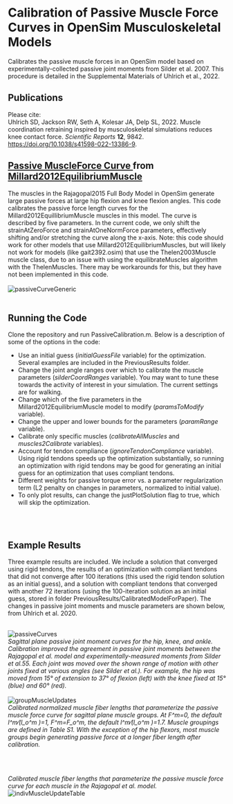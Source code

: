 # Calibration of Passive Muscle Force Curves in OpenSim Musculoskeletal Models
Calibrates the passive muscle forces in an OpenSim model based on experimentally-collected passive joint moments from Silder et al. 2007. This procedure is detailed in the Supplemental Materials of Uhlrich et al., 2022. 

## Publications
Please cite:<br>
Uhlrich SD, Jackson RW, Seth A, Kolesar JA, Delp SL, 2022. Muscle coordination retraining inspired by musculoskeletal simulations reduces knee contact force. *Scientific Reports* __12__, 9842. https://doi.org/10.1038/s41598-022-13386-9. 

## <a href="https://simtk.org/api_docs/opensim/api_docs/classOpenSim_1_1FiberForceLengthCurve.html">Passive MuscleForce Curve </a> from <a href="https://simtk.org/api_docs/opensim/api_docs/classOpenSim_1_1Millard2012EquilibriumMuscle.html">Millard2012EquilibriumMuscle </a>

The muscles in the Rajagopal2015 Full Body Model in OpenSim generate large passive forces at large hip flexion and knee flexion angles. This code calibrates the passive force length curves for the Millard2012EquillibriumMuscle muscles in this model. The curve is described by five parameters. In the current code, we only shift the strainAtZeroForce and strainAtOneNormForce parameters, effectively shifting and/or stretching the curve along the x-axis. Note: this code should work for other models that use Millard2012EquilibriumMuscles, but will likely not work for models (like gait2392.osim) that use the Thelen2003Muscle muscle class, due to an issue with using the equilibrateMuscles algorithm with the ThelenMuscles. There may be workarounds for this, but they have not been implemented in this code. 
<br>
<br>
![passiveCurveGeneric](https://github.com/stanfordnmbl/PassiveMuscleForceCalibration/blob/main/helperFunctions/fig_FiberForceLengthCurve.png?raw=true)
<br>
<br>
## Running the Code
Clone the repository and run PassiveCalibration.m. Below is a description of some of the options in the code:

* Use an initial guess (_initialGuessFile_ variable) for the optimization. Several examples are included in the PreviousResults folder.
* Change the joint angle ranges over which to calibrate the muscle parameters (_silderCoordRanges_ variable). You may want to tune these towards the activity of interest in your simulation. The current settings are for walking.
* Change which of the five parameters in the Millard2012EquilibriumMuscle model to modify (_paramsToModify_ variable).
* Change the upper and lower bounds for the parameters (_paramRange_ variable).
* Calibrate only specific muscles (_calibrateAllMuscles_ and _muscles2Calibrate_ variables).
* Account for tendon compliance (_ignoreTendonCompliance_ variable). Using rigid tendons speeds up the optimization substantially, so running an optimization with rigid tendons may be good for generating an initial guess for an optimization that uses compliant tendons.
* Different weights for passive torque error vs. a parameter regularization term (L2 penalty on changes in parameters, normalized to initial value).
* To only plot results, can change the justPlotSolution flag to true, which will skip the optimization.
<br>
<br>

## Example Results
Three example results are included. We include a solution that converged using rigid tendons, the results of an optimization with compliant tendons that did not converge after 100 iterations (this used the rigid tendon solution as an initial guess), and a solution with compliant tendons that converged with another 72 iterations (using the 100-iteration solution as an initial guess, stored in folder PreviousResults/CalibratedModelForPaper). The changes in passive joint moments and muscle parameters are shown below, from Uhlrich et al. 2020.
<br>
<br>

![passiveCurves](https://github.com/stanfordnmbl/PassiveMuscleForceCalibration/blob/main/helperFunctions/fig_UpdatedPassiveCurves.png?raw=true)
<br>
_Sagittal plane passive joint moment curves for the hip, knee, and ankle. Calibration improved the agreement in passive joint moments between the Rajagopal et al. model and experimentally-measured moments from Silder et al.55. Each joint was moved over the shown range of motion with other joints fixed at various angles (see Silder et al.). For example, the hip was moved from 15° of extension to 37° of flexion (left) with the knee fixed at 15° (blue) and 60° (red)._ 
<br>
<br>
![groupMuscleUpdates](https://github.com/stanfordnmbl/PassiveMuscleForceCalibration/blob/main/helperFunctions/fig_updatedMuscleGroupParameters.jpg)
<br>
_Calibrated normalized muscle fiber lengths that parameterize the passive muscle force curve for sagittal plane muscle groups. At F^m=0, the default l^m⁄(l_o^m )=1, F^m=F_o^m, the default l^m⁄(l_o^m )=1.7. Muscle groupings are defined in Table S1. With the exception of the hip flexors, most muscle groups begin generating passive force at a longer fiber length after calibration._

<br>
<br>

_Calibrated muscle fiber lengths that parameterize the passive muscle force curve for each muscle in the Rajagopal et al. model._
<br>
![indivMuscleUpdateTable](https://github.com/stanfordnmbl/PassiveMuscleForceCalibration/blob/main/helperFunctions/fig_MuscleParameterTable.JPG?raw=true)


